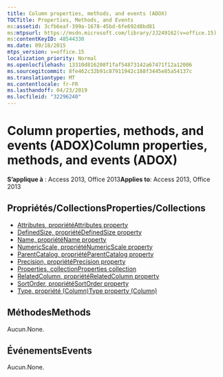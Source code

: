 ```yaml
---
title: Column properties, methods, and events (ADOX)
TOCTitle: Properties, Methods, and Events
ms:assetid: 3cfb6eaf-399a-1678-45bd-6fe692d8bd81
ms:mtpsurl: https://msdn.microsoft.com/library/JJ249162(v=office.15)
ms:contentKeyID: 48544330
ms.date: 09/18/2015
mtps_version: v=office.15
localization_priority: Normal
ms.openlocfilehash: 13310d816208f1faf54873142a67471f12a12006
ms.sourcegitcommit: 8fe462c32b91c87911942c188f3445e85a54137c
ms.translationtype: MT
ms.contentlocale: fr-FR
ms.lasthandoff: 04/23/2019
ms.locfileid: "32296240"
---
```

# <a name="column-properties-methods-and-events-adox"></a><span data-ttu-id="f53d9-102">Column properties, methods, and events (ADOX)</span><span class="sxs-lookup"><span data-stu-id="f53d9-102">Column properties, methods, and events (ADOX)</span></span>

<span data-ttu-id="f53d9-103">**S’applique à** : Access 2013, Office 2013</span><span class="sxs-lookup"><span data-stu-id="f53d9-103">**Applies to**: Access 2013, Office 2013</span></span>


## <a name="propertiescollections"></a><span data-ttu-id="f53d9-104">Propriétés/Collections</span><span class="sxs-lookup"><span data-stu-id="f53d9-104">Properties/Collections</span></span>

- [<span data-ttu-id="f53d9-105">Attributes, propriété</span><span class="sxs-lookup"><span data-stu-id="f53d9-105">Attributes property</span></span>](attributes-property-adox.md)
- [<span data-ttu-id="f53d9-106">DefinedSize, propriété</span><span class="sxs-lookup"><span data-stu-id="f53d9-106">DefinedSize property</span></span>](definedsize-property-adox.md)
- [<span data-ttu-id="f53d9-107">Name, propriété</span><span class="sxs-lookup"><span data-stu-id="f53d9-107">Name property</span></span>](name-property-adox.md)
- [<span data-ttu-id="f53d9-108">NumericScale, propriété</span><span class="sxs-lookup"><span data-stu-id="f53d9-108">NumericScale property</span></span>](numericscale-property-adox.md)
- [<span data-ttu-id="f53d9-109">ParentCatalog, propriété</span><span class="sxs-lookup"><span data-stu-id="f53d9-109">ParentCatalog property</span></span>](parentcatalog-property-adox.md)
- [<span data-ttu-id="f53d9-110">Precision, propriété</span><span class="sxs-lookup"><span data-stu-id="f53d9-110">Precision property</span></span>](precision-property-adox.md)
- [<span data-ttu-id="f53d9-111">Properties, collection</span><span class="sxs-lookup"><span data-stu-id="f53d9-111">Properties collection</span></span>](properties-collection-ado.md)
- [<span data-ttu-id="f53d9-112">RelatedColumn, propriété</span><span class="sxs-lookup"><span data-stu-id="f53d9-112">RelatedColumn property</span></span>](relatedcolumn-property-adox.md)
- [<span data-ttu-id="f53d9-113">SortOrder, propriété</span><span class="sxs-lookup"><span data-stu-id="f53d9-113">SortOrder property</span></span>](sortorder-property-adox.md)
- [<span data-ttu-id="f53d9-114">Type, propriété (Column)</span><span class="sxs-lookup"><span data-stu-id="f53d9-114">Type property (Column)</span></span>](https://docs.microsoft.com/office/vba/access/concepts/miscellaneous/type-property-columnadox)

## <a name="methods"></a><span data-ttu-id="f53d9-115">Méthodes</span><span class="sxs-lookup"><span data-stu-id="f53d9-115">Methods</span></span>

<span data-ttu-id="f53d9-116">Aucun.</span><span class="sxs-lookup"><span data-stu-id="f53d9-116">None.</span></span>

## <a name="events"></a><span data-ttu-id="f53d9-117">Événements</span><span class="sxs-lookup"><span data-stu-id="f53d9-117">Events</span></span>

<span data-ttu-id="f53d9-118">Aucun.</span><span class="sxs-lookup"><span data-stu-id="f53d9-118">None.</span></span>

